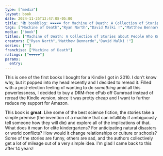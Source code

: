 ```yaml
---
type: ["media"]
layout: book
date: 2024-11-25T12:47:08-05:00
title: "📚 bookblog: ❤️❤️❤️❤️❤️ for Machine of Death: A Collection of Stories about People Who Know How They Will Die, by Ryan North, Matthew Bennardo, and David Malki !"
tags: ["Machine of Death","Ryan North","David Malki !","Matthew Bennardo"]
media: ["book"]
titles: ["Machine of Death: A Collection of Stories about People Who Know How They Will Die"]
creators: ["Ryan North","Matthew Bennardo","David Malki !"]
series: [""]
franchise: ["Machine of Death"]
ratings: ["❤️❤️❤️❤️❤️"]
params:
  entry:
---
```


This is one of the first books I bought for a Kindle I got in 2010. I don't know why, but it popped into my head recently and I decided to reread it. Filled with a post-election feeling of wanting to do *something* amid all this powerlessness, I decided to buy a DRM-free ePub off Gumroad instead of reread the Kindle version, since it was pretty cheap and I want to further reduce my support for Amazon.

This book is **great**. Like some of the best science fiction, the stories take a simple premise (the invention of a machine that can infallibly if ambiguously tell someone how they will die) and explore all of the implications of that. What does it mean for elite kindergartens? For anticipating natural disasters or world conflicts? How would it change relationships or culture or schools? Some of the stories are funny, others are sad, and the authors collectively get a lot of mileage out of a very simple idea. I'm glad I came back to this after 14 years!
